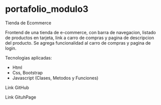 # portafolio_modulo3

Tienda de Ecommerce

Frontend de una tienda de e-commerce, con barra de navegacion, listado de productos en tarjeta, link a carro de compras y pagina de descripcion del producto.
Se agrega funcionalidad al carro de compras y pagina de login.

Tecnologias aplicadas:

- Html
- Css, Bootstrap
- Javascript (Clases, Metodos y Funciones)

Link GitHub

Link GituhPage
